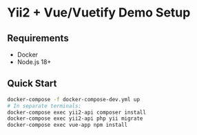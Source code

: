 # Yii2 + Vue/Vuetify Demo Setup

## Requirements
- Docker
- Node.js 18+

## Quick Start
```bash
docker-compose -f docker-compose-dev.yml up
# In separate terminals:
docker-compose exec yii2-api composer install
docker-compose exec yii2-api php yii migrate
docker-compose exec vue-app npm install
